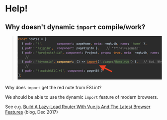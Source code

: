 # Help!


## Why doesn't dynamic `import` compile/work?

>![](.images/dynamic-import.png)

Why does `import` get the red note from ESLint?

We should be able to use the dynamic `import` feature of modern browsers.

See e.g. [Build A Lazy-Load Router With Vue.js And The Latest Browser Features](https://medium.com/js-dojo/build-a-lazy-load-router-with-vue-js-and-the-latest-browser-features-a1b52fe52dda) (blog, Dec 2017)

